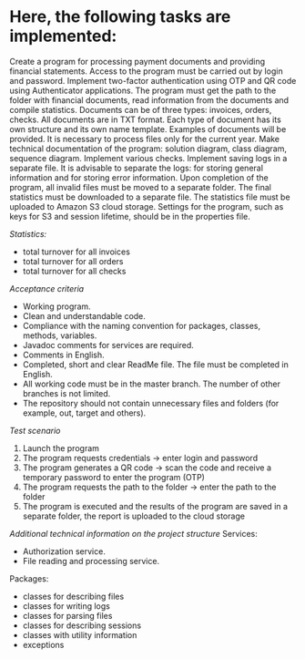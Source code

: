 # Here, the following tasks are implemented:

Create a program for processing payment documents and providing financial statements.
Access to the program must be carried out by login and password.
Implement two-factor authentication using OTP and QR code using Authenticator applications.
The program must get the path to the folder with financial documents, read information from the documents and compile statistics.
Documents can be of three types: invoices, orders, checks.
All documents are in TXT format.
Each type of document has its own structure and its own name template.
Examples of documents will be provided.
It is necessary to process files only for the current year.
Make technical documentation of the program: solution diagram, class diagram, sequence diagram.
Implement various checks.
Implement saving logs in a separate file.
It is advisable to separate the logs: for storing general information and for storing error information.
Upon completion of the program, all invalid files must be moved to a separate folder.
The final statistics must be downloaded to a separate file. The statistics file must be uploaded to Amazon S3 cloud storage.
Settings for the program, such as keys for S3 and session lifetime, should be in the properties file.

*Statistics:*
- total turnover for all invoices
- total turnover for all orders
- total turnover for all checks

*Acceptance criteria*
- Working program.
- Clean and understandable code.
- Compliance with the naming convention for packages, classes, methods, variables.
- Javadoc comments for services are required.
- Comments in English.
- Completed, short and clear ReadMe file. The file must be completed in English.
- All working code must be in the master branch. The number of other branches is not limited.
- The repository should not contain unnecessary files and folders (for example, out, target and others).

*Test scenario*
1. Launch the program
2. The program requests credentials -> enter login and password
3. The program generates a QR code -> scan the code and receive a temporary password to enter the program (OTP)
4. The program requests the path to the folder -> enter the path to the folder
5. The program is executed and the results of the program are saved in a separate folder, the report is uploaded to the cloud storage

*Additional technical information on the project structure*
Services:
- Authorization service.
- File reading and processing service.

Packages:
- classes for describing files
- classes for writing logs
- classes for parsing files
- classes for describing sessions
- classes with utility information
- exceptions
